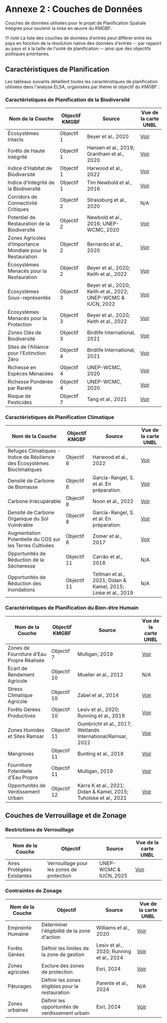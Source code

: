 # Annexe 2 : Couches de Données

Couches de données utilisées pour le projet de Planification Spatiale Intégrée pour soutenir la mise en œuvre du KMGBF.

!!! note
    La liste des couches de données d'entrée peut différer entre les pays en fonction de la résolution native des données d'entrée -- par rapport au pays et à la taille de l'unité de planification -- ainsi que des objectifs politiques prioritaires.

## Caractéristiques de Planification

Les tableaux suivants détaillent toutes les caractéristiques de planification utilisées dans l'analyse ELSA, organisées par thème et objectif du KMGBF :

### Caractéristiques de Planification de la Biodiversité

| Nom de la Couche | Objectif KMGBF | Source | Vue de la carte UNBL |
|------------------|----------------|--------|----------------------|
| Écosystèmes Intacts | Objectif 1 | Beyer et al., 2020 | [Voir](https://map.unbiodiversitylab.org/earth?basemap=grayscale&coordinates=20,0,2&layers=ecological-intactness-index_100) |
| Forêts de Haute Intégrité | Objectif 1 | Hansen et al., 2019; Grantham et al., 2020 | [Voir](https://map.unbiodiversitylab.org/earth?basemap=grayscale&coordinates=-4.2646553,-13.2191915,2&layers=forest-landscape-integrity-index_100,forest-integrity-project-forest-structural-integrity-index-fsii_100) |
| Indice d'Habitat de Biodiversité | Objectif 1 | Harwood et al., 2022 | [Voir](https://map.unbiodiversitylab.org/earth?basemap=grayscale&coordinates=-4.2646553,-13.2191915,2&layers=biodiversity-habitat-index-2000-2020-v2-30s-global-time-series_100) |
| Indice d'Intégrité de la Biodiversité | Objectif 1 | Tim Newbold et al., 2016 | [Voir](https://map.unbiodiversitylab.org/earth?basemap=grayscale&coordinates=20,0,2&layers=UNBL.layer.biodiversity-intactness-index_100) |
| Corridors de Connectivité Critiques | Objectif 2 | Strassburg et al., 2020 | N/A |
| Potentiel de Restauration de la Biodiversité | Objectif 2 | Newbold et al., 2016; UNEP-WCMC, 2020 | [Voir](https://map.unbiodiversitylab.org/earth?basemap=grayscale&coordinates=-4.2646553,-13.2191915,2&layers=species-richness_100,biodiversity-intactness-index_100) |
| Zones Agricoles d'Importance Mondiale pour la Restauration | Objectif 2 | Bernardo et al., 2020 | [Voir](https://map.unbiodiversitylab.org/earth?basemap=grayscale&coordinates=-4.2646553,-13.2191915,2&layers=areas-of-global-significance-for-restoration_100) |
| Écosystèmes Menacés pour la Restauration | Objectif 2 | Beyer et al., 2020; Keith et al., 2022 | [Voir](https://map.unbiodiversitylab.org/earth?basemap=grayscale&coordinates=19.4460586,-6.1953856,2&layers=ecological-intactness-index_42,iucn-global-ecosystem-typology-rivers-and-streams-biome-f1_100,iucn-global-ecosystem-typology-subterranean-tidal-biome-sm1_100,iucn-global-ecosystem-typology-deserts-and-semi-deserts-biome-t5_100,iucn-global-ecosystem-typology-savannas-and-grasslands-biome-t4_100,iucn-global-ecosystem-typology-supralittoral-coastal-biome-mt2_100,iucn-global-ecosystem-typology-deep-sea-floors-biome-m3_100,iucn-global-ecosystem-typology-lakes-biome-f2_100,iucn-global-ecosystem-typology-palustrine-wetlands-biome-tf1_100,iucn-global-ecosystem-typology-subterranean-freshwaters-biome-sf1_100,iucn-global-ecosystem-typology-polaralpine-cryogenic-biome-t6_100,iucn-global-ecosystem-typology-shrublands-and-shrubby-woodlands-biome-t3_100,iucn-global-ecosystem-typology-tropical-subtropical-forests-biome-t1_100,iucn-global-ecosystem-typology-anthropogenic-subterranean-freshwaters-biome-sf2_100,iucn-global-ecosystem-typology-pelagic-ocean-waters-biome-m2_100,iucn-global-ecosystem-typology-semi-confined-transitional-waters-biome-fm1_100,iucn-global-ecosystem-typology-intensive-land-use-biome-t7_100,iucn-global-ecosystem-typology-artificial-wetlands-biome-f3_100,iucn-global-ecosystem-typology-shorelines-biome-mt1_100,iucn-global-ecosystem-typology-marine-shelf-biome-m1_100,iucn-global-ecosystem-typology-anthropogenic-subterranean-voids-biome-s2_100,iucn-global-ecosystem-typology-temperate-boreal-forests-and-woodlands-biome-t2_100,iucn-global-ecosystem-typology-anthropogenic-marine-biome-m4_100,iucn-global-ecosystem-typology-anthropogenic-shorelines-biome-mt3_100,iucn-global-ecosystem-typology-brackish-tidal-biome-mft1_100,iucn-global-ecosystem-typology-subterranean-lithic-biome-s1_100) |
| Écosystèmes Sous-représentés | Objectif 3 | Beyer et al., 2020; Keith et al., 2022; UNEP-WCMC & IUCN, 2022 | [Voir](https://map.unbiodiversitylab.org/earth?basemap=grayscale&coordinates=18.9480406,-5.8438231,2&layers=wdpa-protected-areas_100,iucn-global-ecosystem-typology-rivers-and-streams-biome-f1_100,iucn-global-ecosystem-typology-subterranean-tidal-biome-sm1_100,iucn-global-ecosystem-typology-deserts-and-semi-deserts-biome-t5_100,iucn-global-ecosystem-typology-savannas-and-grasslands-biome-t4_100,iucn-global-ecosystem-typology-supralittoral-coastal-biome-mt2_100,iucn-global-ecosystem-typology-deep-sea-floors-biome-m3_100,iucn-global-ecosystem-typology-lakes-biome-f2_100,iucn-global-ecosystem-typology-palustrine-wetlands-biome-tf1_100,iucn-global-ecosystem-typology-subterranean-freshwaters-biome-sf1_100,iucn-global-ecosystem-typology-polaralpine-cryogenic-biome-t6_100,iucn-global-ecosystem-typology-shrublands-and-shrubby-woodlands-biome-t3_100,iucn-global-ecosystem-typology-tropical-subtropical-forests-biome-t1_100,iucn-global-ecosystem-typology-anthropogenic-subterranean-freshwaters-biome-sf2_100,iucn-global-ecosystem-typology-pelagic-ocean-waters-biome-m2_100,iucn-global-ecosystem-typology-semi-confined-transitional-waters-biome-fm1_100,iucn-global-ecosystem-typology-intensive-land-use-biome-t7_100,iucn-global-ecosystem-typology-artificial-wetlands-biome-f3_100,iucn-global-ecosystem-typology-shorelines-biome-mt1_100,iucn-global-ecosystem-typology-marine-shelf-biome-m1_100,iucn-global-ecosystem-typology-anthropogenic-subterranean-voids-biome-s2_100,iucn-global-ecosystem-typology-temperate-boreal-forests-and-woodlands-biome-t2_100,iucn-global-ecosystem-typology-anthropogenic-marine-biome-m4_100,iucn-global-ecosystem-typology-anthropogenic-shorelines-biome-mt3_100,iucn-global-ecosystem-typology-brackish-tidal-biome-mft1_100,iucn-global-ecosystem-typology-subterranean-lithic-biome-s1_100) |
| Écosystèmes Menacés pour la Protection | Objectif 3 | Beyer et al., 2020; Keith et al., 2022 | [Voir](https://map.unbiodiversitylab.org/earth?basemap=grayscale&coordinates=19.4460586,-6.1953856,2&layers=ecological-intactness-index_42,iucn-global-ecosystem-typology-rivers-and-streams-biome-f1_100,iucn-global-ecosystem-typology-subterranean-tidal-biome-sm1_100,iucn-global-ecosystem-typology-deserts-and-semi-deserts-biome-t5_100,iucn-global-ecosystem-typology-savannas-and-grasslands-biome-t4_100,iucn-global-ecosystem-typology-supralittoral-coastal-biome-mt2_100,iucn-global-ecosystem-typology-deep-sea-floors-biome-m3_100,iucn-global-ecosystem-typology-lakes-biome-f2_100,iucn-global-ecosystem-typology-palustrine-wetlands-biome-tf1_100,iucn-global-ecosystem-typology-subterranean-freshwaters-biome-sf1_100,iucn-global-ecosystem-typology-polaralpine-cryogenic-biome-t6_100,iucn-global-ecosystem-typology-shrublands-and-shrubby-woodlands-biome-t3_100,iucn-global-ecosystem-typology-tropical-subtropical-forests-biome-t1_100,iucn-global-ecosystem-typology-anthropogenic-subterranean-freshwaters-biome-sf2_100,iucn-global-ecosystem-typology-pelagic-ocean-waters-biome-m2_100,iucn-global-ecosystem-typology-semi-confined-transitional-waters-biome-fm1_100,iucn-global-ecosystem-typology-intensive-land-use-biome-t7_100,iucn-global-ecosystem-typology-artificial-wetlands-biome-f3_100,iucn-global-ecosystem-typology-shorelines-biome-mt1_100,iucn-global-ecosystem-typology-marine-shelf-biome-m1_100,iucn-global-ecosystem-typology-anthropogenic-subterranean-voids-biome-s2_100,iucn-global-ecosystem-typology-temperate-boreal-forests-and-woodlands-biome-t2_100,iucn-global-ecosystem-typology-anthropogenic-marine-biome-m4_100,iucn-global-ecosystem-typology-anthropogenic-shorelines-biome-mt3_100,iucn-global-ecosystem-typology-brackish-tidal-biome-mft1_100,iucn-global-ecosystem-typology-subterranean-lithic-biome-s1_100) |
| Zones Clés de Biodiversité | Objectif 3 | Birdlife International, 2021 | [Voir](https://map.unbiodiversitylab.org/earth?basemap=grayscale&coordinates=20,0,2&layers=key-biodiversity-areas-raster_100) |
| Sites de l'Alliance pour l'Extinction Zéro | Objectif 4 | Birdlife International, 2021 | [Voir](https://map.unbiodiversitylab.org/earth?basemap=grayscale&coordinates=20,0,2&layers=key-biodiversity-areas-raster_100) |
| Richesse en Espèces Menacées | Objectif 4 | UNEP-WCMC, 2020 | [Voir](https://map.unbiodiversitylab.org/earth?basemap=grayscale&coordinates=20,0,2&layers=threatened-species-richness_100) |
| Richesse Pondérée par Rareté | Objectif 4 | UNEP-WCMC, 2020 | [Voir](https://map.unbiodiversitylab.org/earth?basemap=grayscale&coordinates=20,0,2&layers=rarity-weighted-richness_100) |
| Risque de Pesticides | Objectif 7 | Tang et al., 2021 | [Voir](https://map.unbiodiversitylab.org/earth?basemap=grayscale&coordinates=10.5455813,-1.3879024,2&layers=risk-of-pesticide-pollution-at-the-global-scale_100) |

### Caractéristiques de Planification Climatique

| Nom de la Couche | Objectif KMGBF | Source | Vue de la carte UNBL |
|------------------|----------------|--------|----------------------|
| Refuges Climatiques - Indice de Résilience des Écosystèmes Bioclimatiques | Objectif 8 | Harwood et al., 2022 | [Voir](https://map.unbiodiversitylab.org/earth?basemap=grayscale&coordinates=20,0,2&layers=bioclimatic-ecosystem-resilience-index-2000-2020-v2_100) |
| Densité de Carbone de Biomasse | Objectif 8 | García-Rangel, S. et al. En préparation. | [Voir](https://map.unbiodiversitylab.org/earth?basemap=grayscale&coordinates=20,0,2&layers=biomass-carbon-density_100) |
| Carbone Irrécupérable | Objectif 8 | Noon et al., 2022 | [Voir](https://map.unbiodiversitylab.org/earth?basemap=grayscale&coordinates=20,0,2&layers=irrecoverable-carbon_100) |
| Densité de Carbone Organique du Sol Vulnérable | Objectif 8 | García-Rangel, S. et al. En préparation. | [Voir](https://map.unbiodiversitylab.org/earth?basemap=grayscale&coordinates=25.0623917,31.0304451,1&layers=vulnerable-soil-carbon-density_100) |
| Augmentation Potentielle du COS sur les Terres Cultivées | Objectif 8 | Zomer et al., 2017 | [Voir](https://map.unbiodiversitylab.org/earth?basemap=grayscale&coordinates=25.0623917,31.0304451,1&layers=increase-in-soc-on-croplands-after-20-years_100) |
| Opportunités de Réduction de la Sécheresse | Objectif 11 | Carrão et al., 2016 | N/A |
| Opportunités de Réduction des Inondations | Objectif 11 | Tellman et al., 2021; Didan & Kamel, 2015; Linke et al., 2019 | N/A |

### Caractéristiques de Planification du Bien-être Humain

| Nom de la Couche | Objectif KMGBF | Source | Vue de la carte UNBL |
|------------------|----------------|--------|----------------------|
| Zones de Fourniture d'Eau Propre Réalisée | Objectif 7 | Mulligan, 2019 | [Voir](https://map.unbiodiversitylab.org/earth?basemap=grayscale&coordinates=34.2547215,29.3202932,2&layers=realised-clean-water-provision_100) |
| Écart de Rendement Agricole | Objectif 10 | Mueller et al., 2012 | N/A |
| Stress Climatique Agricole | Objectif 10 | Zabel et al., 2014 | [Voir](https://map.unbiodiversitylab.org/earth?basemap=grayscale&coordinates=20,0,2&layers=crop-suitability-change-1981-to-2100_100) |
| Forêts Gérées Productives | Objectif 10 | Lesiv et al., 2020; Running et al., 2019 | [Voir](https://map.unbiodiversitylab.org/earth?basemap=grayscale&coordinates=-4.2646553,-13.2191915,2&layers=human-impact-on-forests_81,modis-net-primary-production-npp_100) |
| Zones Humides et Sites Ramsar | Objectif 11 | Gumbricht et al., 2017; Wetlands International/Ramsar, 2022 | [Voir](https://map.unbiodiversitylab.org/earth?basemap=grayscale&coordinates=20,0,2&layers=ramsar-centroids_100,ramsar-boundaries_100,iucn-global-ecosystem-typology-palustrine-wetlands-biome-tf1_100,iucn-global-ecosystem-typology-artificial-wetlands-biome-f3_100,global-wetlands-tropical-and-subtropical-wetlands-distribution_100) |
| Mangroves | Objectif 11 | Bunting et al., 2018 | [Voir](https://map.unbiodiversitylab.org/earth?basemap=grayscale&coordinates=-1.1583748,-46.1500586,8&layers=gmw-mangrove-forests-parent_100) |
| Fourniture Potentielle d'Eau Propre | Objectif 11 | Mulligan, 2019 | [Voir](https://map.unbiodiversitylab.org/earth?basemap=grayscale&coordinates=20,0,2&layers=potential-clean-water-provision_100) |
| Opportunités de Verdissement Urbain | Objectif 12 | Karra K et al., 2021; Didan & Kamel, 2015; Tuholske et al., 2021 | [Voir](https://map.unbiodiversitylab.org/earth?basemap=grayscale&coordinates=20,0,2&layers=esri-sentinel-2-10-meter-land-use-land-cover_100) |

## Couches de Verrouillage et de Zonage

### Restrictions de Verrouillage

| Nom de la Couche | Objectif | Source | Vue de la carte UNBL |
|------------------|----------|--------|----------------------|
| Aires Protégées Existantes | Verrouillage pour les zones de protection | UNEP-WCMC & IUCN, 2025 | [Voir](https://map.unbiodiversitylab.org/earth?basemap=grayscale&coordinates=20,0,2&layers=UNBL.layer.wdpa-protected-areas_100) |

### Contraintes de Zonage

| Nom de la Couche | Objectif | Source | Vue de la carte UNBL |
|------------------|----------|--------|----------------------|
| Empreinte Humaine | Déterminer l'éligibilité de la zone d'action | Williams et al., 2020 | [Voir](https://map.unbiodiversitylab.org/earth?basemap=grayscale&coordinates=17.7685598,-30.6573615,1&layers=UNBL.layer.human-industrial-index-2017-2023-preview_100) |
| Forêts Gérées | Définir les limites de la zone de gestion | Lesiv et al., 2020; Running et al., 2024 | [Voir](https://map.unbiodiversitylab.org/earth?basemap=grayscale&coordinates=-4.2646553,-13.2191915,2&layers=human-impact-on-forests_81,modis-net-primary-production-npp_100) |
| Zones agricoles | Exclure des zones de protection | Esri, 2024 | [Voir](https://map.unbiodiversitylab.org/earth?basemap=grayscale&coordinates=17.7685598,-30.6573615,1&layers=UNBL.layer.esri-sentinel-2-10-meter-land-use-land-cover_100) |
| Pâturages | Définir les zones éligibles pour la restauration | Parente et al., 2024 | N/A |
| Zones urbaines | Définir les opportunités de verdissement urbain | Esri, 2024 | [Voir](https://map.unbiodiversitylab.org/earth?basemap=grayscale&coordinates=17.7685598,-30.6573615,1&layers=UNBL.layer.esri-sentinel-2-10-mer-land-use-land-cover_100) |
